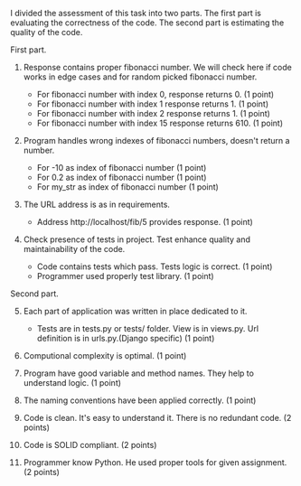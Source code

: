 I divided the assessment of this task into two parts.
The first part is evaluating the correctness of the code.
The second part is estimating the quality of the code.

First part.

1. Response contains proper fibonacci number.
    We will check here if code works in edge cases and for random picked fibonacci number.

    * For fibonacci number with index 0, response returns 0. (1 point)
    * For fibonacci number with index 1 response returns 1. (1 point)
    * For fibonacci number with index 2 response returns 1. (1 point)
    * For fibonacci number with index 15 response returns 610. (1 point)

2. Program handles wrong indexes of fibonacci numbers, doesn't return a number.
    * For -10 as index of fibonacci number (1 point)
    * For 0.2 as index of fibonacci number (1 point)
    * For my_str as index of fibonacci number (1 point)

3. The URL address is as in requirements.
    * Address http://localhost/fib/5 provides response. (1 point)

4. Check presence of tests in project. Test enhance quality and maintainability of the code.
    * Code contains tests which pass. Tests logic is correct. (1 point)
    * Programmer used properly test library. (1 point)

Second part.

5. Each part of application was written in place dedicated to it.
    * Tests are in tests.py or tests/ folder. View is in views.py. Url definition is in urls.py.(Django specific) (1 point)

6. Computional complexity is optimal. (1 point)

7. Program have good variable and method names. They help to understand logic. (1 point)

8. The naming conventions have been applied correctly. (1 point)

9. Code is clean. It's easy to understand it. There is no redundant code. (2 points)

10. Code is SOLID compliant. (2 points)

11. Programmer know Python. He used proper tools for given assignment. (2 points)
